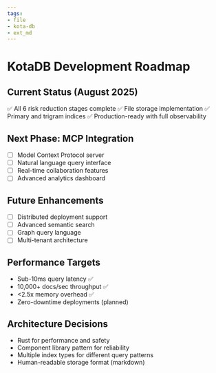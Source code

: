```yaml
---
tags:
- file
- kota-db
- ext_md
---
```

# KotaDB Development Roadmap

## Current Status (August 2025)
✅ All 6 risk reduction stages complete
✅ File storage implementation
✅ Primary and trigram indices
✅ Production-ready with full observability

## Next Phase: MCP Integration
- [ ] Model Context Protocol server
- [ ] Natural language query interface
- [ ] Real-time collaboration features
- [ ] Advanced analytics dashboard

## Future Enhancements
- [ ] Distributed deployment support
- [ ] Advanced semantic search
- [ ] Graph query language
- [ ] Multi-tenant architecture

## Performance Targets
- Sub-10ms query latency ✅
- 10,000+ docs/sec throughput ✅
- <2.5x memory overhead ✅
- Zero-downtime deployments (planned)

## Architecture Decisions
- Rust for performance and safety
- Component library pattern for reliability
- Multiple index types for different query patterns
- Human-readable storage format (markdown)
